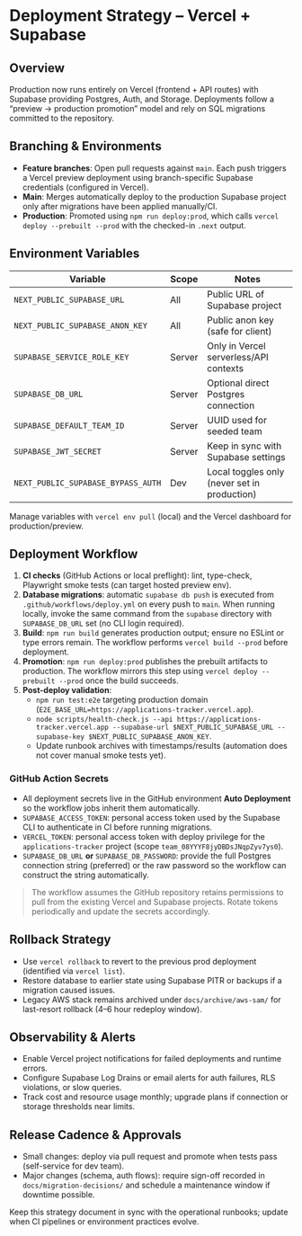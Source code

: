 # Deployment Strategy – Vercel + Supabase

## Overview
Production now runs entirely on Vercel (frontend + API routes) with Supabase providing Postgres, Auth, and Storage. Deployments follow a “preview → production promotion” model and rely on SQL migrations committed to the repository.

## Branching & Environments
- **Feature branches**: Open pull requests against `main`. Each push triggers a Vercel preview deployment using branch-specific Supabase credentials (configured in Vercel).
- **Main**: Merges automatically deploy to the production Supabase project only after migrations have been applied manually/CI.
- **Production**: Promoted using `npm run deploy:prod`, which calls `vercel deploy --prebuilt --prod` with the checked-in `.next` output.

## Environment Variables
| Variable | Scope | Notes |
| --- | --- | --- |
| `NEXT_PUBLIC_SUPABASE_URL` | All | Public URL of Supabase project |
| `NEXT_PUBLIC_SUPABASE_ANON_KEY` | All | Public anon key (safe for client) |
| `SUPABASE_SERVICE_ROLE_KEY` | Server | Only in Vercel serverless/API contexts |
| `SUPABASE_DB_URL` | Server | Optional direct Postgres connection |
| `SUPABASE_DEFAULT_TEAM_ID` | Server | UUID used for seeded team |
| `SUPABASE_JWT_SECRET` | Server | Keep in sync with Supabase settings |
| `NEXT_PUBLIC_SUPABASE_BYPASS_AUTH` | Dev | Local toggles only (never set in production) |

Manage variables with `vercel env pull` (local) and the Vercel dashboard for production/preview.

## Deployment Workflow
1. **CI checks** (GitHub Actions or local preflight): lint, type-check, Playwright smoke tests (can target hosted preview env).
2. **Database migrations**: automatic `supabase db push` is executed from `.github/workflows/deploy.yml` on every push to `main`. When running locally, invoke the same command from the `supabase` directory with `SUPABASE_DB_URL` set (no CLI login required).
3. **Build**: `npm run build` generates production output; ensure no ESLint or type errors remain. The workflow performs `vercel build --prod` before deployment.
4. **Promotion**: `npm run deploy:prod` publishes the prebuilt artifacts to production. The workflow mirrors this step using `vercel deploy --prebuilt --prod` once the build succeeds.
5. **Post-deploy validation**:
   - `npm run test:e2e` targeting production domain (`E2E_BASE_URL=https://applications-tracker.vercel.app`).
   - `node scripts/health-check.js --api https://applications-tracker.vercel.app --supabase-url $NEXT_PUBLIC_SUPABASE_URL --supabase-key $NEXT_PUBLIC_SUPABASE_ANON_KEY`.
   - Update runbook archives with timestamps/results (automation does not cover manual smoke tests yet).

### GitHub Action Secrets
- All deployment secrets live in the GitHub environment **Auto Deployment** so the workflow jobs inherit them automatically.
- `SUPABASE_ACCESS_TOKEN`: personal access token used by the Supabase CLI to authenticate in CI before running migrations.
- `VERCEL_TOKEN`: personal access token with deploy privilege for the `applications-tracker` project (scope `team_08YYYF8jyDBDsJNqpZyv7ys0`).
- `SUPABASE_DB_URL` **or** `SUPABASE_DB_PASSWORD`: provide the full Postgres connection string (preferred) or the raw password so the workflow can construct the string automatically.

> The workflow assumes the GitHub repository retains permissions to pull from the existing Vercel and Supabase projects. Rotate tokens periodically and update the secrets accordingly.

## Rollback Strategy
- Use `vercel rollback` to revert to the previous prod deployment (identified via `vercel list`).
- Restore database to earlier state using Supabase PITR or backups if a migration caused issues.
- Legacy AWS stack remains archived under `docs/archive/aws-sam/` for last-resort rollback (4–6 hour redeploy window).

## Observability & Alerts
- Enable Vercel project notifications for failed deployments and runtime errors.
- Configure Supabase Log Drains or email alerts for auth failures, RLS violations, or slow queries.
- Track cost and resource usage monthly; upgrade plans if connection or storage thresholds near limits.

## Release Cadence & Approvals
- Small changes: deploy via pull request and promote when tests pass (self-service for dev team).
- Major changes (schema, auth flows): require sign-off recorded in `docs/migration-decisions/` and schedule a maintenance window if downtime possible.

Keep this strategy document in sync with the operational runbooks; update when CI pipelines or environment practices evolve.
